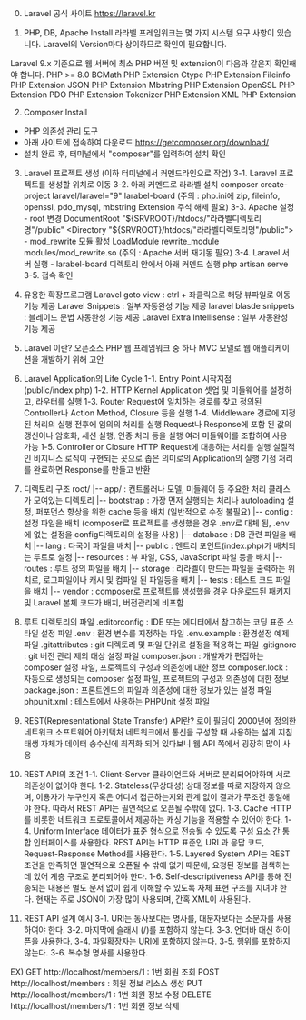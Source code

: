 0. Laravel 공식 사이트 https://laravel.kr

1. PHP, DB, Apache Install 라라벨 프레임워크는 몇 가지 시스템 요구 사항이 있습니다. Laravel의 Version마다 상이하므로 확인이 필요합니다.

Laravel 9.x 기준으로 웹 서버에 최소 PHP 버전 및 extension이 다음과 같은지 확인해야 합니다. PHP >= 8.0 BCMath PHP Extension Ctype PHP Extension Fileinfo PHP Extension JSON PHP Extension Mbstring PHP Extension OpenSSL PHP Extension PDO PHP Extension Tokenizer PHP Extension XML PHP Extension

2. Composer Install

- PHP 의존성 관리 도구
- 아래 사이트에 접속하여 다운로드 https://getcomposer.org/download/
- 설치 완료 후, 터미널에서 "composer"를 입력하여 설치 확인
3. Laravel 프로젝트 생성 (이하 터미널에서 커멘드라인으로 작업) 3-1. Laravel 프로젝트를 생성할 위치로 이동 3-2. 아래 커멘드로 라라벨 설치 composer create-project laravel/laravel="9" larabel-board (주의 : php.ini에 zip, fileinfo, openssl, pdo_mysql, mbstring Extension 주석 해제 필요) 3-3. Apache 설정 - root 변경 DocumentRoot "${SRVROOT}/htdocs/"라라벨디렉토리명"/public" <Directory "${SRVROOT}/htdocs/"라라벨디렉토리명"/public"> - mod_rewrite 모듈 활성 LoadModule rewrite_module modules/mod_rewrite.so (주의 : Apache 서버 재기동 필요) 3-4. Laravel 서버 실행 - larabel-board 디렉토리 안에서 아래 커멘드 실행 php artisan serve 3-5. 접속 확인

4. 유용한 확장프로그램 Laravel goto view : ctrl + 좌클릭으로 해당 뷰파일로 이동 기능 제공 Laravel Snippets : 일부 자동완성 기능 제공 laravel blasde snippets : 블레이드 문법 자동완성 기능 제공 Laravel Extra Intellisense : 일부 자동완성 기능 제공

0. Laravel 이란? 오픈소스 PHP 웹 프레임워크 중 하나 MVC 모델로 웹 애플리케이션을 개발하기 위해 고안

1. Laravel Application의 Life Cycle 1-1. Entry Point 시작지점 (public/index.php) 1-2. HTTP Kernel Application 셋업 및 미들웨어를 설정하고, 라우터를 실행 1-3. Router Request에 일치하는 경로를 찾고 정의된 Controller나 Action Method, Closure 등을 실행 1-4. Middleware 경로에 지정된 처리의 실행 전후에 임의의 처리를 실행 Request나 Response에 포함 된 값의 갱신이나 암호화, 세션 실행, 인증 처리 등을 실행 여러 미들웨어를 조합하여 사용 가능 1-5. Controller or Closure HTTP Request에 대응하는 처리를 실행 실질적인 비지니스 로직이 구현되는 곳으로 좁은 의미로의 Application의 실행 기점 처리를 완료하면 Response를 만들고 반환

2. 디렉토리 구조 root/ |-- app/ : 컨트롤러나 모델, 미들웨어 등 주요한 처리 클래스가 모여있는 디렉토리 |-- bootstrap : 가장 먼저 실행되는 처리나 autoloading 설정, 퍼포먼스 향상을 위한 cache 등을 배치 (일반적으로 수정 불필요) |-- config : 설정 파일을 배치 (composer로 프로젝트를 생성했을 경우 .env로 대체 됨, .env에 없는 설정을 config디렉토리의 설정을 사용) |-- database : DB 관련 파일을 배치 |-- lang : 다국어 파일을 배치 |-- public : 엔트리 포인트(index.php)가 배치되는 루트로 설정 |-- resources : 뷰 파일, CSS, JavaScript 파일 등을 배치 |-- routes : 루트 정의 파일을 배치 |-- storage : 라라벨이 만드는 파일을 출력하는 위치로, 로그파일이나 캐시 및 컴파일 된 파일등을 배치 |-- tests : 테스트 코드 파일을 배치 |-- vendor : composer로 프로젝트를 생성했을 경우 다운로드된 패키지 및 Laravel 본체 코드가 배치, 버전관리에 비포함

3. 루트 디렉토리의 파일 .editorconfig : IDE 또는 에디터에서 참고하는 코딩 표준 스타일 설정 파일 .env : 환경 변수를 지정하는 파일 .env.example : 환경설정 예제 파일 .gitattributes : git 디렉토리 및 파일 단위로 설정을 적용하는 파일 .gitignore : git 버전 관리 제외 대상 설정 파일 composer.json : 개발자가 편집하는 composer 설정 파일, 프로젝트의 구성과 의존성에 대한 정보 composer.lock : 자동으로 생성되는 composer 설정 파일, 프로젝트의 구성과 의존성에 대한 정보 package.json : 프론트엔드의 파일과 의존성에 대한 정보가 있는 설정 파일 phpunit.xml : 테스트에서 사용하는 PHPUnit 설정 파일

0. REST(Representational State Transfer) API란? 로이 필딩이 2000년에 정의한 네트워크 소프트웨어 아키텍처 네트워크에서 통신을 구성할 때 사용하는 설계 지침 태생 자체가 데이터 송수신에 최적화 되어 있다보니 웹 API 쪽에서 굉장히 많이 사용

1. REST API의 조건 1-1. Client-Server 클라이언트와 서버로 분리되어야하며 서로 의존성이 없어야 한다. 1-2. Stateless(무상태성) 상태 정보를 따로 저장하지 않으며, 이용자가 누구인지 혹은 어디서 접근하는지와 관계 없이 결과가 무조건 동일해야 한다. 따라서 REST API는 필연적으로 오픈될 수밖에 없다. 1-3. Cache HTTP를 비롯한 네트워크 프로토콜에서 제공하는 캐싱 기능을 적용할 수 있어야 한다. 1-4. Uniform Interface 데이터가 표준 형식으로 전송될 수 있도록 구성 요소 간 통합 인터페이스를 사용한다. REST API는 HTTP 표준인 URL과 응답 코드, Request-Response Method를 사용한다. 1-5. Layered System API는 REST 조건을 만족하면 필연적으로 오픈될 수 밖에 없기 때문에, 요청된 정보를 검색하는데 있어 계층 구조로 분리되어야 한다. 1-6. Self-descriptiveness API를 통해 전송되는 내용은 별도 문서 없이 쉽게 이해할 수 있도록 자체 표현 구조를 지녀야 한다. 현재는 주로 JSON이 가장 많이 사용되며, 간혹 XML이 사용된다.

2. REST API 설계 예시 3-1. URI는 동사보다는 명사를, 대문자보다는 소문자를 사용하여야 한다. 3-2. 마지막에 슬래시 (/)를 포함하지 않는다. 3-3. 언더바 대신 하이픈을 사용한다. 3-4. 파일확장자는 URI에 포함하지 않는다. 3-5. 행위를 포함하지 않는다. 3-6. 복수형 명사를 사용한다.

EX) GET http://localhost/members/1 : 1번 회원 조회 POST http://localhost/members : 회원 정보 리소스 생성 PUT http://localhost/members/1 : 1번 회원 정보 수정 DELETE http://localhost/members/1 : 1번 회원 정보 삭제